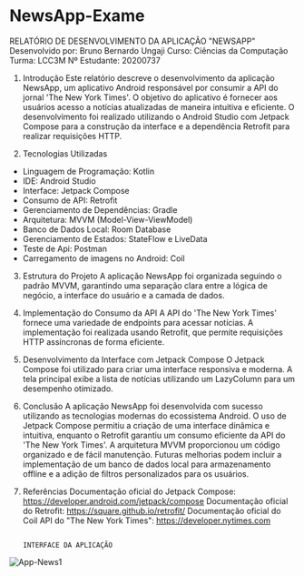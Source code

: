 # NewsApp-Exame

RELATÓRIO DE DESENVOLVIMENTO DA APLICAÇÃO "NEWSAPP"
Desenvolvido por: Bruno Bernardo Ungaji
Curso: Ciências da Computação
Turma: LCC3M
Nº Estudante: 20200737

1. Introdução
Este relatório descreve o desenvolvimento da aplicação NewsApp, um aplicativo Android responsável por consumir a API do jornal 'The New York Times'. O objetivo do aplicativo é fornecer aos usuários acesso a notícias atualizadas de maneira intuitiva e eficiente. O desenvolvimento foi realizado utilizando o Android Studio com Jetpack Compose para a construção da interface e a dependência Retrofit para realizar requisições HTTP.

2. Tecnologias Utilizadas
- Linguagem de Programação: Kotlin
- IDE: Android Studio
- Interface: Jetpack Compose
- Consumo de API: Retrofit
- Gerenciamento de Dependências: Gradle
- Arquitetura: MVVM (Model-View-ViewModel)
- Banco de Dados Local: Room Database
- Gerenciamento de Estados: StateFlow e LiveData
- Teste de Api: Postman
- Carregamento de imagens no Android: Coil

3. Estrutura do Projeto
A aplicação NewsApp foi organizada seguindo o padrão MVVM, garantindo uma separação clara entre a lógica de negócio, a interface do usuário e a camada de dados.
4. Implementação do Consumo da API
A API do 'The New York Times' fornece uma variedade de endpoints para acessar notícias. A implementação foi realizada usando Retrofit, que permite requisições HTTP assíncronas de forma eficiente.

5. Desenvolvimento da Interface com Jetpack Compose
O Jetpack Compose foi utilizado para criar uma interface responsiva e moderna. A tela principal exibe a lista de notícias utilizando um LazyColumn para um desempenho otimizado.

6. Conclusão
A aplicação NewsApp foi desenvolvida com sucesso utilizando as tecnologias modernas do ecossistema Android. O uso de Jetpack Compose permitiu a criação de uma interface dinâmica e intuitiva, enquanto o Retrofit garantiu um consumo eficiente da API do 'The New York Times'. A arquitetura MVVM proporcionou um código organizado e de fácil manutenção. Futuras melhorias podem incluir a implementação de um banco de dados local para armazenamento offline e a adição de filtros personalizados para os usuários.

8. Referências
Documentação oficial do Jetpack Compose: https://developer.android.com/jetpack/compose
Documentação oficial do Retrofit: https://square.github.io/retrofit/
Documentação oficial do Coil
API do "The New York Times": https://developer.nytimes.com

                                                                                INTERFACE DA APLICAÇÃO
![App-News1](https://github.com/user-attachments/assets/8c7aae66-cc6a-4b21-b10c-ac140c7657a1)
